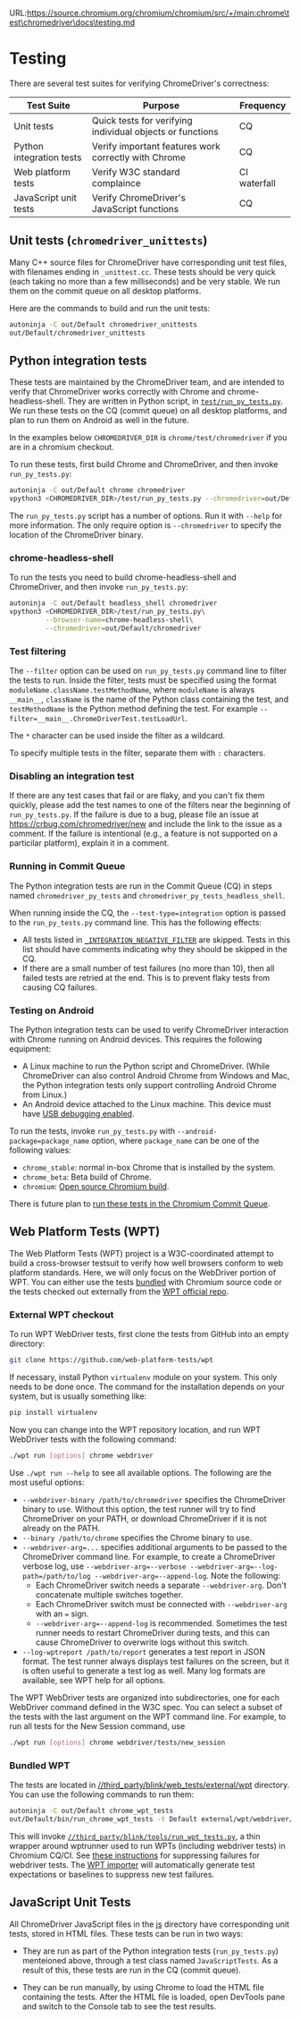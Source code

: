 URL:https://source.chromium.org/chromium/chromium/src/+/main:chrome\test\chromedriver\docs\testing.md
# Testing

There are several test suites for verifying ChromeDriver's correctness:

| Test Suite | Purpose | Frequency |
| ---------- | ------- | --------- |
| Unit tests | Quick tests for verifying individual objects or functions | CQ |
| Python integration tests | Verify important features work correctly with Chrome | CQ |
| Web platform tests | Verify W3C standard complaince | CI waterfall |
| JavaScript unit tests | Verify ChromeDriver's JavaScript functions | CQ |

## Unit tests (`chromedriver_unittests`)

Many C++ source files for ChromeDriver have corresponding unit test files,
with filenames ending in `_unittest.cc`. These tests should be very quick (each
taking no more than a few milliseconds) and be very stable.
We run them on the commit queue on all desktop platforms.

Here are the commands to build and run the unit tests:

```bash
autoninja -C out/Default chromedriver_unittests
out/Default/chromedriver_unittests
```

## Python integration tests

These tests are maintained by the ChromeDriver team,
and are intended to verify that ChromeDriver works correctly with Chrome and
chrome-headless-shell.
They are written in Python script, in
[`test/run_py_tests.py`](https://source.chromium.org/chromium/chromium/src/+/main:chrome/test/chromedriver/test/run_py_tests.py).
We run these tests on the CQ (commit queue) on all desktop platforms,
and plan to run them on Android as well in the future.

In the examples below `CHROMEDRIVER_DIR` is `chrome/test/chromedriver` if you
are in a chromium checkout.

To run these tests, first build Chrome and ChromeDriver, and then
invoke `run_py_tests.py`:

```bash
autoninja -C out/Default chrome chromedriver
vpython3 <CHROMEDRIVER_DIR>/test/run_py_tests.py --chromedriver=out/Default/chromedriver
```

The `run_py_tests.py` script has a number of options.
Run it with `--help` for more information.
The only require option is `--chromedriver` to specify the location of
the ChromeDriver binary.

### chrome-headless-shell

To run the tests you need to build chrome-headless-shell and ChromeDriver, and then
invoke `run_py_tests.py`:

```bash
autoninja -C out/Default headless_shell chromedriver
vpython3 <CHROMEDRIVER_DIR>/test/run_py_tests.py\
         --browser-name=chrome-headless-shell\
         --chromedriver=out/Default/chromedriver
```

### Test filtering

The `--filter` option can be used on `run_py_tests.py` command line to filter
the tests to run. Inside the filter, tests must be specified using the format
`moduleName.className.testMethodName`, where `moduleName` is always `__main__`,
`className` is the name of the Python class containing the test,
and `testMethodName` is the Python method defining the test.
For example `--filter=__main__.ChromeDriverTest.testLoadUrl`.

The `*` character can be used inside the filter as a wildcard.

To specify multiple tests in the filter, separate them with `:` characters.

### Disabling an integration test

If there are any test cases that fail or are flaky, and you can't fix them
quickly, please add the test names to one of the filters near the beginning
of `run_py_tests.py`. If the failure is due to a bug, please file an issue at
<https://crbug.com/chromedriver/new> and include the link to the issue as a
comment. If the failure is intentional (e.g., a feature is not supported on a
particilar platform), explain it in a comment.

### Running in Commit Queue

The Python integration tests are run in the Commit Queue (CQ) in steps
named `chromedriver_py_tests` and `chromedriver_py_tests_headless_shell`.

When running inside the CQ, the `--test-type=integration` option is passed to
the `run_py_tests.py` command line. This has the following effects:

* All tests listed in
  [`_INTEGRATION_NEGATIVE_FILTER`](https://source.chromium.org/chromium/chromium/src/+/main:chrome/test/chromedriver/test/run_py_tests.py?q=_INTEGRATION_NEGATIVE_FILTER)
  are skipped. Tests in this list should have comments indicating why they
  should be skipped in the CQ.
* If there are a small number of test failures (no more than 10),
  then all failed tests are retried at the end.
  This is to prevent flaky tests from causing CQ failures.

### Testing on Android

The Python integration tests can be used to verify ChromeDriver interaction
with Chrome running on Android devices. This requires the following equipment:

* A Linux machine to run the Python script and ChromeDriver.
  (While ChromeDriver can also control Android Chrome from Windows and Mac, the
  Python integration tests only support controlling Android Chrome from Linux.)
* An Android device attached to the Linux machine. This device must have
  [USB debugging enabled](https://developer.android.com/studio/debug/dev-options#enable).

To run the tests, invoke `run_py_tests.py` with `--android-package=package_name`
option, where `package_name` can be one of the following values:

* `chrome_stable`: normal in-box Chrome that is installed by the system.
* `chrome_beta`: Beta build of Chrome.
* `chromium`: [Open source Chromium build](https://chromium.googlesource.com/chromium/src/+/main/docs/android_build_instructions.md).

There is future plan to [run these tests in the Chromium Commit
Queue](https://crbug.com/813466).

## Web Platform Tests (WPT)

The Web Platform Tests (WPT) project is a W3C-coordinated attempt to build a
cross-browser testsuit to verify how well browsers conform to web platform
standards. Here, we will only focus on the WebDriver portion of WPT.
You can either use the tests [bundled](https://source.chromium.org/chromium/chromium/src/+/main:third_party/blink/web_tests/external/wpt)
with Chromium source code or the tests checked out externally from the
[WPT official repo](https://github.com/web-platform-tests/wpt).

### External WPT checkout

To run WPT WebDriver tests, first clone the tests from GitHub into an empty
directory:

```bash
git clone https://github.com/web-platform-tests/wpt
```

If necessary, install Python `virtualenv` module on your system.
This only needs to be done once. The command for the installation depends on
your system, but is usually something like:

```bash
pip install virtualenv
```

Now you can change into the WPT repository location,
and run WPT WebDriver tests with the following command:

```bash
./wpt run [options] chrome webdriver
```

Use `./wpt run --help` to see all available options.
The following are the most useful options:

* `--webdriver-binary /path/to/chromedriver` specifies the ChromeDriver binary
  to use. Without this option, the test runner will try to find ChromeDriver on
  your PATH, or download ChromeDriver if it is not already on the PATH.
* `--binary /path/to/chrome` specifies the Chrome binary to use.
* `--webdriver-arg=...` specifies additional arguments to be passed to the
  ChromeDriver command line. For example, to create a ChromeDriver verbose log,
  use `--webdriver-arg=--verbose --webdriver-arg=--log-path=/path/to/log
  --webdriver-arg=--append-log`. Note the following:
  * Each ChromeDriver switch needs a separate `--webdriver-arg`.
    Don't concatenate multiple switches together.
  * Each ChromeDriver switch must be connected with `--webdriver-arg` with
    an `=` sign.
  * `--webdriver-arg=--append-log` is recommended.
    Sometimes the test runner needs to restart ChromeDriver during tests,
    and this can cause ChromeDriver to overwrite logs without this switch.
* `--log-wptreport /path/to/report` generates a test report in JSON format.
  The test runner always displays test failures on the screen, but it is often
  useful to generate a test log as well. Many log formats are available,
  see WPT help for all options.

The WPT WebDriver tests are organized into subdirectories, one for each
WebDriver command defined in the W3C spec. You can select a subset of the tests
with the last argument on the WPT command line. For example, to run all tests
for the New Session command, use

```bash
./wpt run [options] chrome webdriver/tests/new_session
```

### Bundled WPT

The tests are located in [//third_party/blink/web_tests/external/wpt](https://source.chromium.org/chromium/chromium/src/+/main:third_party/blink/web_tests/external/wpt)
directory.
You can use the following commands to run them:

```bash
autoninja -C out/Default chrome_wpt_tests
out/Default/bin/run_chrome_wpt_tests -t Default external/wpt/webdriver/path/to/test/or/dir
```

This will invoke [`//third_party/blink/tools/run_wpt_tests.py`][1], a thin
wrapper around wptrunner used to run WPTs (including webdriver tests) in Chromium CQ/CI.
See [these instructions] for suppressing failures for webdriver tests.
The [WPT importer] will automatically generate test expectations or baselines to suppress new
test failures.

[1]: /docs/testing/run_web_platform_tests.md
[these instructions]: /docs/testing/run_web_platform_tests.md#test-expectations-and-baselines
[WPT importer]: /docs/testing/web_platform_tests.md#Importing-tests

## JavaScript Unit Tests

All ChromeDriver JavaScript files in the
[js](https://source.chromium.org/chromium/chromium/src/+/main:chrome/test/chromedriver/js/)
directory have corresponding unit tests, stored in HTML files.
These tests can be run in two ways:

* They are run as part of the Python integration tests (`run_py_tests.py`)
  menteioned above, through a test class named `JavaScriptTests`.
  As a result of this, these tests are run in the CQ (commit queue).

* They can be run manually, by using Chrome to load the HTML file containing
  the tests. After the HTML file is loaded, open DevTools pane and switch to
  the Console tab to see the test results.
